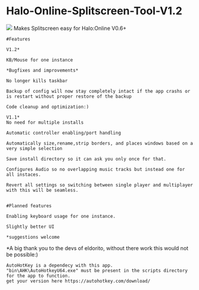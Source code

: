 # Halo-Online-Splitscreen-Tool-V1.2
<img src="https://i.imgur.com/7hetQGX.png"/>
Makes Splitscreen easy for Halo:Online V0.6+
	
	#Features
	
	V1.2*
	
	KB/Mouse for one instance
	
	*Bugfixes and improvements*
	
	No longer kills taskbar
	
	Backup of config will now stay completely intact if the app crashs or is restart without proper restore of the backup

	Code cleanup and optimization:)
	
	V1.1*
	No need for multiple installs

	Automatic controller enabling/port handling

	Automatically size,rename,strip borders, and places windows based on a very simple selection

	Save install directory so it can ask you only once for that.

	Configures Audio so no overlapping music tracks but instead one for all instaces.

	Revert all settings so switching between single player and multiplayer with this will be seamless.


	#Planned features

	Enabling keyboard usage for one instance.

	Slightly better UI

	*suggestions welcome

*A big thank you to the devs of eldorito, without there work this would not be possible:)

	AutoHotKey is a dependecy with this app.
	"bin\AHK\AutoHotkeyU64.exe" must be present in the scripts directory for the app to function.
	get your version here https://autohotkey.com/download/
